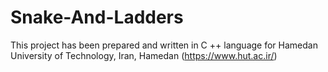 # Snake-And-Ladders
This project has been prepared and written in C ++ language for Hamedan University of Technology, Iran, Hamedan (https://www.hut.ac.ir/)

